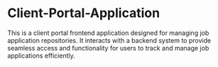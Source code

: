 # Client-Portal-Application
This is a client portal frontend application designed for managing job application repositories. It interacts with a backend system to provide seamless access and functionality for users to track and manage job applications efficiently.
